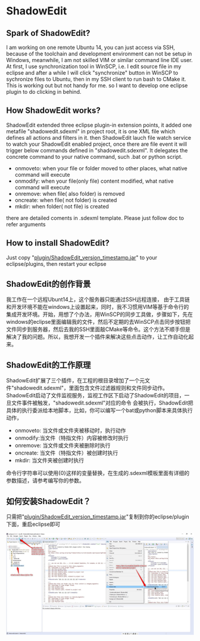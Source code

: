 # ShadowEdit
## Spark of ShadowEdit?
I am working on one remote Ubuntu 14, you can just access via SSH, because of the toolchain and development environment can not be setup in Windows, meanwhile, I am not skilled VIM or similar command line
IDE user. At first, I use synchronization tool in WinSCP, i.e. I edit source file in my eclipse and after a while I will click "synchronize" button in WinSCP to sychronize files to Ubuntu, then in my SSH client to run bash to CMake it. This is working out but not handy for me. so I want to develop one eclipse plugin to do clicking in behind.

## How ShadowEdit works?
ShadowEdit extended three eclipse plugin-in extension points, it added one metafile "shadowedit.sdexml" in project root, it is one XML file which defines all actions and filters in it. 
then ShadowEdit lauch file watch service to watch your ShadowEdit enabled project, once there are file event it will trigger below commands defined in "shadowedit.sdexml". It delegates the concrete 
command to your native command, such .bat or python script.
* onmoveto: when your file or folder moved to other places, what native command will execute
* onmodify: when your file(only file) content modified, what native command will execute
* onremove: when file( also folder) is removed
* oncreate: when file( not folder) is created
* mkdir: when folder( not file) is created

there are detailed coments in .sdexml template. Please just follow doc to refer arguments

## How to install ShadowEdit?
Just copy "[plugin/ShadowEdit_version_timestamp.jar](https://github.com/alexmao86/ShadowEdit/blob/master/release-20191017.zip)" to your eclipse/plugins, then restart your eclipse

## ShadowEdit的创作背景
我工作在一个远程Ubunt14上，这个服务器只能通过SSH远程连接， 由于工具链和开发环境不能在windows上设置起来，同时，我不习惯用VIM等基于命令行的集成开发环境。开始，用想了个办法，用WinSCP的同步工具做，步骤如下，先在windows的eclipse里面编辑我的文件，然后不定期的去WinSCP点击同步按钮把文件同步到服务器，然后去我的SSH里面敲CMake等命令。这个方法不顺手但是解决了我的问题。所以，我想开发一个插件来解决这些点击动作，让工作自动化起来。

## ShadowEdit的工作原理
ShadowEdit扩展了三个插件，在工程的根目录增加了一个元文件"shadowedit.sdexml"，里面包含文件过滤器规则和文件同步动作。ShadowEdit启动了文件监视服务，监视工作区下启动了ShadowEdit的项目，一旦文件事件被触发，"shadowedit.sdexml"对应的命令
会被执行，ShadowEdit把具体的执行委派给本地脚本，比如，你可以编写一个bat或python脚本来具体执行动作，
* onmoveto: 当文件或文件夹被移动时，执行动作
* onmodify:当文件（特指文件）内容被修改时执行
* onremove: 当文件或文件夹被删除时执行
* oncreate: 当文件（特指文件）被创建时执行
* mkdir: 当文件夹被创建时执行

命令行字符串可以使用{0}这样的变量替换，在生成的.sdexml模板里面有详细的参数描述，请参考编写你的参数。

## 如何安装ShadowEdit？
只需把"[plugin/ShadowEdit_version_timestamp.jar](https://github.com/alexmao86/ShadowEdit/blob/master/release-20191017.zip)"复制到你的eclipse/plugin下面，重启eclipse即可

![ShadowEdit](https://raw.githubusercontent.com/alexmao86/ShadowEdit/master/snapshot.jpg "ShadowEdit")
